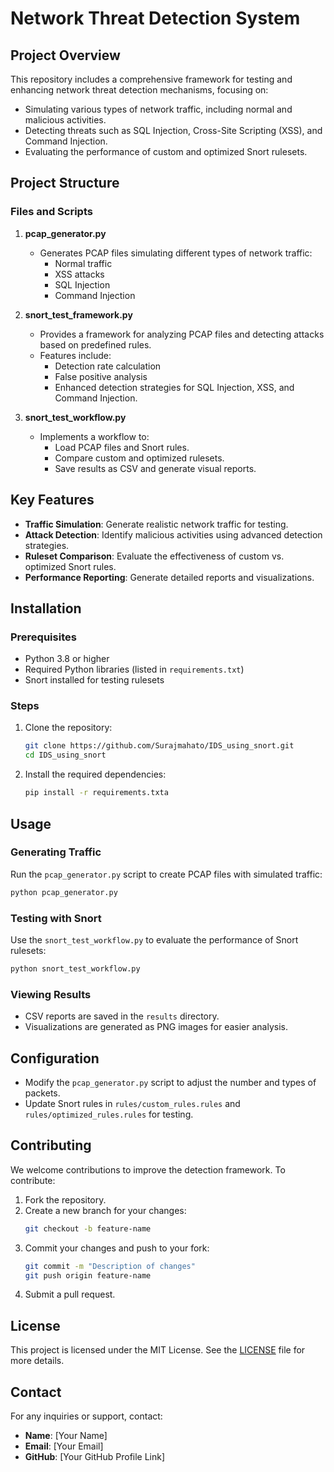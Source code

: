 # Network Threat Detection System

## Project Overview
This repository includes a comprehensive framework for testing and enhancing network threat detection mechanisms, focusing on:

- Simulating various types of network traffic, including normal and malicious activities.
- Detecting threats such as SQL Injection, Cross-Site Scripting (XSS), and Command Injection.
- Evaluating the performance of custom and optimized Snort rulesets.

## Project Structure

### Files and Scripts
1. **pcap_generator.py**
   - Generates PCAP files simulating different types of network traffic:
     - Normal traffic
     - XSS attacks
     - SQL Injection
     - Command Injection

2. **snort_test_framework.py**
   - Provides a framework for analyzing PCAP files and detecting attacks based on predefined rules.
   - Features include:
     - Detection rate calculation
     - False positive analysis
     - Enhanced detection strategies for SQL Injection, XSS, and Command Injection.

3. **snort_test_workflow.py**
   - Implements a workflow to:
     - Load PCAP files and Snort rules.
     - Compare custom and optimized rulesets.
     - Save results as CSV and generate visual reports.

## Key Features

- **Traffic Simulation**: Generate realistic network traffic for testing.
- **Attack Detection**: Identify malicious activities using advanced detection strategies.
- **Ruleset Comparison**: Evaluate the effectiveness of custom vs. optimized Snort rules.
- **Performance Reporting**: Generate detailed reports and visualizations.

## Installation

### Prerequisites
- Python 3.8 or higher
- Required Python libraries (listed in `requirements.txt`)
- Snort installed for testing rulesets

### Steps
1. Clone the repository:
   ```bash
   git clone https://github.com/Surajmahato/IDS_using_snort.git
   cd IDS_using_snort
   ```
2. Install the required dependencies:
   ```bash
   pip install -r requirements.txta
   ```

## Usage

### Generating Traffic
Run the `pcap_generator.py` script to create PCAP files with simulated traffic:
```bash
python pcap_generator.py
```

### Testing with Snort
Use the `snort_test_workflow.py` to evaluate the performance of Snort rulesets:
```bash
python snort_test_workflow.py
```

### Viewing Results
- CSV reports are saved in the `results` directory.
- Visualizations are generated as PNG images for easier analysis.

## Configuration
- Modify the `pcap_generator.py` script to adjust the number and types of packets.
- Update Snort rules in `rules/custom_rules.rules` and `rules/optimized_rules.rules` for testing.

## Contributing
We welcome contributions to improve the detection framework. To contribute:
1. Fork the repository.
2. Create a new branch for your changes:
   ```bash
   git checkout -b feature-name
   ```
3. Commit your changes and push to your fork:
   ```bash
   git commit -m "Description of changes"
   git push origin feature-name
   ```
4. Submit a pull request.

## License
This project is licensed under the MIT License. See the [LICENSE](LICENSE) file for more details.

## Contact
For any inquiries or support, contact:
- **Name**: [Your Name]
- **Email**: [Your Email]
- **GitHub**: [Your GitHub Profile Link]
